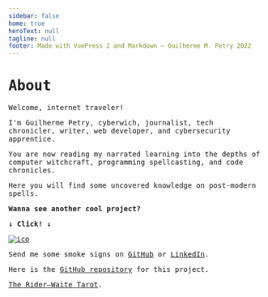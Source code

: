 ```yaml
---
sidebar: false
home: true
heroText: null
tagline: null
footer: Made with VuePress 2 and Markdown — Guilherme M. Petry 2022
---
```


<style>
    @import url('https://fonts.googleapis.com/css2?family=Inconsolata&display=swap');

    * {
        font-family: 'Courier Prime', monospace;
    }

    .theme-container {
        background-color: #0d1117
    }

    header {
        background-color: #0d1117 !important
    }

    aside {
        background-color: #0d1117 !important
    }

    main {
        height: 100vh;
    }

    ::-moz-selection {
    background: rgb(255, 255, 0);
    color: black;
    }
    
</style>

# About

Welcome, internet traveler!

I'm Guilherme Petry, cyberwich, journalist, tech chronicler, writer, web developer, and cybersecurity apprentice.

You are now reading my narrated learning into the depths of computer witchcraft, programming spellcasting, and code chronicles.

Here you will find some uncovered knowledge on post-modern spells.

**Wanna see another cool project?**

**↓ Click! ↓**

[![ico](https://reported.space/favicon.ico)](https://reported.space/)

Send me some smoke signs on [GitHub](https://github.com/petry078) or [LinkedIn](https://linkedin.com/in/petry078). 

Here is the [GitHub repository](https://github.com/petry078/spellblog) for this project.

[The Rider–Waite Tarot](https://en.wikipedia.org/wiki/Rider%E2%80%93Waite_Tarot).
